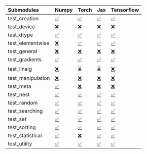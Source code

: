 | Submodules        | Numpy                                                                                                                           | Torch                                                                                                                           | Jax                                                                                                                             | Tensorflow                                                                                                                      |
|:------------------|:--------------------------------------------------------------------------------------------------------------------------------|:--------------------------------------------------------------------------------------------------------------------------------|:--------------------------------------------------------------------------------------------------------------------------------|:--------------------------------------------------------------------------------------------------------------------------------|
| test_creation     | <a href="https://github.com/unifyai/ivy/runs/7926534885?check_suite_focus=true" rel="noopener noreferrer" target="_blank">✅</a> | <a href="https://github.com/unifyai/ivy/runs/7926535988?check_suite_focus=true" rel="noopener noreferrer" target="_blank">✅</a> | <a href="https://github.com/unifyai/ivy/runs/7926537037?check_suite_focus=true" rel="noopener noreferrer" target="_blank">✅</a> | <a href="https://github.com/unifyai/ivy/runs/7926537927?check_suite_focus=true" rel="noopener noreferrer" target="_blank">✅</a> |
| test_device       | <a href="https://github.com/unifyai/ivy/runs/7926534929?check_suite_focus=true" rel="noopener noreferrer" target="_blank">❌</a> | <a href="https://github.com/unifyai/ivy/runs/7926536060?check_suite_focus=true" rel="noopener noreferrer" target="_blank">❌</a> | <a href="https://github.com/unifyai/ivy/runs/7926537092?check_suite_focus=true" rel="noopener noreferrer" target="_blank">❌</a> | <a href="https://github.com/unifyai/ivy/runs/7926537982?check_suite_focus=true" rel="noopener noreferrer" target="_blank">❌</a> |
| test_dtype        | <a href="https://github.com/unifyai/ivy/runs/7926534997?check_suite_focus=true" rel="noopener noreferrer" target="_blank">✅</a> | <a href="https://github.com/unifyai/ivy/runs/7926536106?check_suite_focus=true" rel="noopener noreferrer" target="_blank">✅</a> | <a href="https://github.com/unifyai/ivy/runs/7926537141?check_suite_focus=true" rel="noopener noreferrer" target="_blank">✅</a> | <a href="https://github.com/unifyai/ivy/runs/7926538037?check_suite_focus=true" rel="noopener noreferrer" target="_blank">✅</a> |
| test_elementwise  | <a href="https://github.com/unifyai/ivy/runs/7926535081?check_suite_focus=true" rel="noopener noreferrer" target="_blank">❌</a> | <a href="https://github.com/unifyai/ivy/runs/7926536190?check_suite_focus=true" rel="noopener noreferrer" target="_blank">✅</a> | <a href="https://github.com/unifyai/ivy/runs/7926537208?check_suite_focus=true" rel="noopener noreferrer" target="_blank">✅</a> | <a href="https://github.com/unifyai/ivy/runs/7926538096?check_suite_focus=true" rel="noopener noreferrer" target="_blank">✅</a> |
| test_general      | <a href="https://github.com/unifyai/ivy/runs/7926535213?check_suite_focus=true" rel="noopener noreferrer" target="_blank">❌</a> | <a href="https://github.com/unifyai/ivy/runs/7926536272?check_suite_focus=true" rel="noopener noreferrer" target="_blank">❌</a> | <a href="https://github.com/unifyai/ivy/runs/7926537283?check_suite_focus=true" rel="noopener noreferrer" target="_blank">❌</a> | <a href="https://github.com/unifyai/ivy/runs/7926538153?check_suite_focus=true" rel="noopener noreferrer" target="_blank">❌</a> |
| test_gradients    | <a href="https://github.com/unifyai/ivy/runs/7926535285?check_suite_focus=true" rel="noopener noreferrer" target="_blank">✅</a> | <a href="https://github.com/unifyai/ivy/runs/7926536322?check_suite_focus=true" rel="noopener noreferrer" target="_blank">✅</a> | <a href="https://github.com/unifyai/ivy/runs/7926537345?check_suite_focus=true" rel="noopener noreferrer" target="_blank">✅</a> | <a href="https://github.com/unifyai/ivy/runs/7926538225?check_suite_focus=true" rel="noopener noreferrer" target="_blank">✅</a> |
| test_linalg       | <a href="https://github.com/unifyai/ivy/runs/7926535374?check_suite_focus=true" rel="noopener noreferrer" target="_blank">❌</a> | <a href="https://github.com/unifyai/ivy/runs/7926536380?check_suite_focus=true" rel="noopener noreferrer" target="_blank">⌛</a> | <a href="https://github.com/unifyai/ivy/runs/7926537391?check_suite_focus=true" rel="noopener noreferrer" target="_blank">⌛</a> | <a href="https://github.com/unifyai/ivy/runs/7926538330?check_suite_focus=true" rel="noopener noreferrer" target="_blank">❌</a> |
| test_manipulation | <a href="https://github.com/unifyai/ivy/runs/7926535471?check_suite_focus=true" rel="noopener noreferrer" target="_blank">❌</a> | <a href="https://github.com/unifyai/ivy/runs/7926536431?check_suite_focus=true" rel="noopener noreferrer" target="_blank">❌</a> | <a href="https://github.com/unifyai/ivy/runs/7926537430?check_suite_focus=true" rel="noopener noreferrer" target="_blank">❌</a> | <a href="https://github.com/unifyai/ivy/runs/7926538410?check_suite_focus=true" rel="noopener noreferrer" target="_blank">❌</a> |
| test_meta         | <a href="https://github.com/unifyai/ivy/runs/7926535547?check_suite_focus=true" rel="noopener noreferrer" target="_blank">✅</a> | <a href="https://github.com/unifyai/ivy/runs/7926536496?check_suite_focus=true" rel="noopener noreferrer" target="_blank">❌</a> | <a href="https://github.com/unifyai/ivy/runs/7926537471?check_suite_focus=true" rel="noopener noreferrer" target="_blank">❌</a> | <a href="https://github.com/unifyai/ivy/runs/7926538488?check_suite_focus=true" rel="noopener noreferrer" target="_blank">❌</a> |
| test_nest         | <a href="https://github.com/unifyai/ivy/runs/7926535612?check_suite_focus=true" rel="noopener noreferrer" target="_blank">✅</a> | <a href="https://github.com/unifyai/ivy/runs/7926536549?check_suite_focus=true" rel="noopener noreferrer" target="_blank">✅</a> | <a href="https://github.com/unifyai/ivy/runs/7926537552?check_suite_focus=true" rel="noopener noreferrer" target="_blank">✅</a> | <a href="https://github.com/unifyai/ivy/runs/7926538569?check_suite_focus=true" rel="noopener noreferrer" target="_blank">✅</a> |
| test_random       | <a href="https://github.com/unifyai/ivy/runs/7926535661?check_suite_focus=true" rel="noopener noreferrer" target="_blank">✅</a> | <a href="https://github.com/unifyai/ivy/runs/7926536609?check_suite_focus=true" rel="noopener noreferrer" target="_blank">✅</a> | <a href="https://github.com/unifyai/ivy/runs/7926537608?check_suite_focus=true" rel="noopener noreferrer" target="_blank">✅</a> | <a href="https://github.com/unifyai/ivy/runs/7926538660?check_suite_focus=true" rel="noopener noreferrer" target="_blank">✅</a> |
| test_searching    | <a href="https://github.com/unifyai/ivy/runs/7926535719?check_suite_focus=true" rel="noopener noreferrer" target="_blank">✅</a> | <a href="https://github.com/unifyai/ivy/runs/7926536681?check_suite_focus=true" rel="noopener noreferrer" target="_blank">✅</a> | <a href="https://github.com/unifyai/ivy/runs/7926537671?check_suite_focus=true" rel="noopener noreferrer" target="_blank">✅</a> | <a href="https://github.com/unifyai/ivy/runs/7926538736?check_suite_focus=true" rel="noopener noreferrer" target="_blank">✅</a> |
| test_set          | <a href="https://github.com/unifyai/ivy/runs/7926535772?check_suite_focus=true" rel="noopener noreferrer" target="_blank">✅</a> | <a href="https://github.com/unifyai/ivy/runs/7926536759?check_suite_focus=true" rel="noopener noreferrer" target="_blank">✅</a> | <a href="https://github.com/unifyai/ivy/runs/7926537721?check_suite_focus=true" rel="noopener noreferrer" target="_blank">✅</a> | <a href="https://github.com/unifyai/ivy/runs/7926538816?check_suite_focus=true" rel="noopener noreferrer" target="_blank">✅</a> |
| test_sorting      | <a href="https://github.com/unifyai/ivy/runs/7926535821?check_suite_focus=true" rel="noopener noreferrer" target="_blank">✅</a> | <a href="https://github.com/unifyai/ivy/runs/7926536832?check_suite_focus=true" rel="noopener noreferrer" target="_blank">✅</a> | <a href="https://github.com/unifyai/ivy/runs/7926537769?check_suite_focus=true" rel="noopener noreferrer" target="_blank">✅</a> | <a href="https://github.com/unifyai/ivy/runs/7926538871?check_suite_focus=true" rel="noopener noreferrer" target="_blank">✅</a> |
| test_statistical  | <a href="https://github.com/unifyai/ivy/runs/7926535869?check_suite_focus=true" rel="noopener noreferrer" target="_blank">✅</a> | <a href="https://github.com/unifyai/ivy/runs/7926536895?check_suite_focus=true" rel="noopener noreferrer" target="_blank">❌</a> | <a href="https://github.com/unifyai/ivy/runs/7926537818?check_suite_focus=true" rel="noopener noreferrer" target="_blank">✅</a> | <a href="https://github.com/unifyai/ivy/runs/7926538964?check_suite_focus=true" rel="noopener noreferrer" target="_blank">✅</a> |
| test_utility      | <a href="https://github.com/unifyai/ivy/runs/7926535923?check_suite_focus=true" rel="noopener noreferrer" target="_blank">✅</a> | <a href="https://github.com/unifyai/ivy/runs/7926536963?check_suite_focus=true" rel="noopener noreferrer" target="_blank">✅</a> | <a href="https://github.com/unifyai/ivy/runs/7926537878?check_suite_focus=true" rel="noopener noreferrer" target="_blank">✅</a> | <a href="https://github.com/unifyai/ivy/runs/7926539058?check_suite_focus=true" rel="noopener noreferrer" target="_blank">✅</a> |